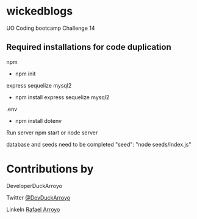 # wickedblogs

UO Coding bootcamp Challenge 14

## Required installations for code duplication

npm

- npm init

express
sequelize
mysql2

- npm install express sequelize mysql2

.env

- npm install dotenv

Run server
npm start or node server

database and seeds need to be completed
"seed": "node seeds/index.js"

# Contributions by

DeveloperDuckArroyo

Twitter [@DevDuckArroyo](https://twitter.com/DevDuckArroyo)

LinkeIn [Rafael Arroyo](https://www.linkedin.com/in/duckarroyo/)
